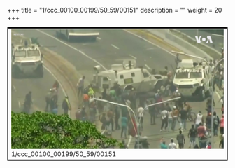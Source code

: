 +++
title = "1/ccc_00100_00199/50_59/00151"
description = ""
weight = 20
+++

<table style="border:2px solid black;max-width:800px;max-height:800px;" 
><tr><td>
<img class="center-fit-jpg"
src="/jpg_/aaa_20190430_NxaOmWaI8sI_00150.jpg">
1/ccc_00100_00199/50_59/00151
</img></td></tr></table>
